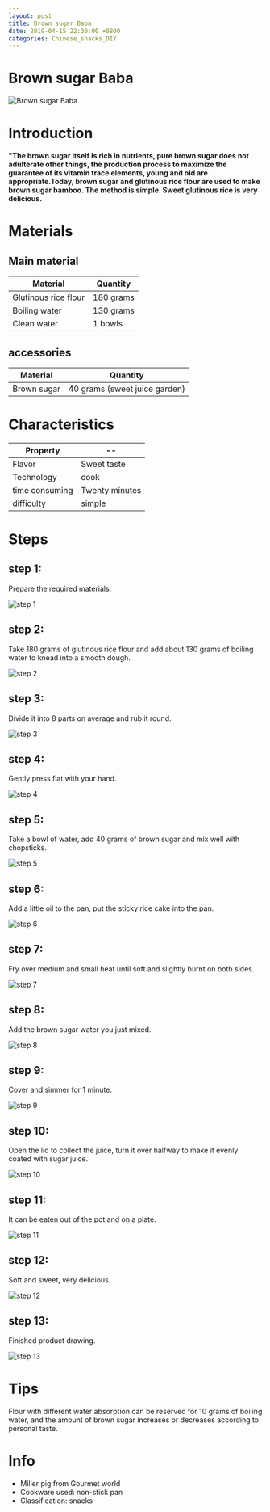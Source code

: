 ```yaml
---
layout: post
title: Brown sugar Baba
date: 2019-04-15 22:30:00 +0800
categories: Chinese_snacks_DIY
---
```


# Brown sugar Baba

![Brown sugar Baba]({{site.baseurl}}/img/433977/433977.jpg)

# Introduction

**"The brown sugar itself is rich in nutrients, pure brown sugar does not adulterate other things, the production process to maximize the guarantee of its vitamin trace elements, young and old are appropriate.Today, brown sugar and glutinous rice flour are used to make brown sugar bamboo. The method is simple. Sweet glutinous rice is very delicious.**

# Materials


## Main material

Material|Quantity
--|--
Glutinous rice flour|180 grams
Boiling water|130 grams
Clean water|1 bowls

## accessories

Material|Quantity
--|--
Brown sugar|40 grams (sweet juice garden)

# Characteristics

Property|--
--|--
Flavor|Sweet taste
Technology|cook
time consuming|Twenty minutes
difficulty|simple

# Steps

## step 1:

Prepare the required materials.

![step 1]({{site.baseurl}}/img/433977/1.jpg)

## step 2:

Take 180 grams of glutinous rice flour and add about 130 grams of boiling water to knead into a smooth dough.

![step 2]({{site.baseurl}}/img/433977/2.jpg)

## step 3:

Divide it into 8 parts on average and rub it round.

![step 3]({{site.baseurl}}/img/433977/3.jpg)

## step 4:

Gently press flat with your hand.

![step 4]({{site.baseurl}}/img/433977/4.jpg)

## step 5:

Take a bowl of water, add 40 grams of brown sugar and mix well with chopsticks.

![step 5]({{site.baseurl}}/img/433977/5.jpg)

## step 6:

Add a little oil to the pan, put the sticky rice cake into the pan.

![step 6]({{site.baseurl}}/img/433977/6.jpg)

## step 7:

Fry over medium and small heat until soft and slightly burnt on both sides.

![step 7]({{site.baseurl}}/img/433977/7.jpg)

## step 8:

Add the brown sugar water you just mixed.

![step 8]({{site.baseurl}}/img/433977/8.jpg)

## step 9:

Cover and simmer for 1 minute.

![step 9]({{site.baseurl}}/img/433977/9.jpg)

## step 10:

Open the lid to collect the juice, turn it over halfway to make it evenly coated with sugar juice.

![step 10]({{site.baseurl}}/img/433977/10.jpg)

## step 11:

It can be eaten out of the pot and on a plate.

![step 11]({{site.baseurl}}/img/433977/11.jpg)

## step 12:

Soft and sweet, very delicious.

![step 12]({{site.baseurl}}/img/433977/12.jpg)

## step 13:

Finished product drawing.

![step 13]({{site.baseurl}}/img/433977/13.jpg)

# Tips

Flour with different water absorption can be reserved for 10 grams of boiling water, and the amount of brown sugar increases or decreases according to personal taste.

# Info

- Miller pig from Gourmet world
- Cookware used: non-stick pan
- Classification: snacks